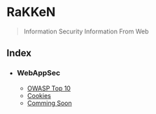 # RaKKeN
> Information Security Information From Web

## Index
- ### WebAppSec
  - [OWASP Top 10](https://github.com/RakeshKengale/RaKKeN/blob/master/Index/OWASP_Top_10.md)
  - [Cookies](https://github.com/RakeshKengale/RaKKeN/blob/master/Index/Cookies.md)
  - [Comming Soon](https://github.com/RakeshKengale/RaKKeN/blob/master)
